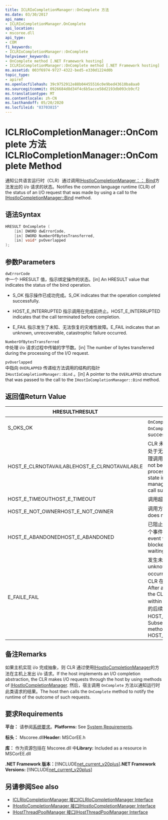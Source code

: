 ```yaml
---
title: ICLRIoCompletionManager::OnComplete 方法
ms.date: 03/30/2017
api_name:
- ICLRIoCompletionManager.OnComplete
api_location:
- mscoree.dll
api_type:
- COM
f1_keywords:
- ICLRIoCompletionManager::OnComplete
helpviewer_keywords:
- OnComplete method [.NET Framework hosting]
- ICLRIoCompletionManager::OnComplete method [.NET Framework hosting]
ms.assetid: 003f6974-9727-4322-bed5-e330d1224d0b
topic_type:
- apiref
ms.openlocfilehash: 39c9752912e88b04455516c0e9bed43610ba8aa0
ms.sourcegitcommit: 0926684d8d34f4c6b5acce58d2193db093cb9cf2
ms.translationtype: MT
ms.contentlocale: zh-CN
ms.lasthandoff: 05/20/2020
ms.locfileid: "83703815"
---
```

# <a name="iclriocompletionmanageroncomplete-method"></a><span data-ttu-id="c9fa7-102">ICLRIoCompletionManager::OnComplete 方法</span><span class="sxs-lookup"><span data-stu-id="c9fa7-102">ICLRIoCompletionManager::OnComplete Method</span></span>
<span data-ttu-id="c9fa7-103">通知公共语言运行时（CLR）通过调用[IHostIoCompletionManager：： Bind](ihostiocompletionmanager-bind-method.md)方法发出的 i/o 请求的状态。</span><span class="sxs-lookup"><span data-stu-id="c9fa7-103">Notifies the common language runtime (CLR) of the status of an I/O request that was made by using a call to the [IHostIoCompletionManager::Bind](ihostiocompletionmanager-bind-method.md) method.</span></span>  
  
## <a name="syntax"></a><span data-ttu-id="c9fa7-104">语法</span><span class="sxs-lookup"><span data-stu-id="c9fa7-104">Syntax</span></span>  
  
```cpp  
HRESULT OnComplete (  
    [in] DWORD dwErrorCode,  
    [in] DWORD NumberOfBytesTransferred,  
    [in] void* pvOverlapped  
);  
```  
  
## <a name="parameters"></a><span data-ttu-id="c9fa7-105">参数</span><span class="sxs-lookup"><span data-stu-id="c9fa7-105">Parameters</span></span>  
 `dwErrorCode`  
 <span data-ttu-id="c9fa7-106">中一个 HRESULT 值，指示绑定操作的状态。</span><span class="sxs-lookup"><span data-stu-id="c9fa7-106">[in] An HRESULT value that indicates the status of the bind operation.</span></span>  
  
- <span data-ttu-id="c9fa7-107">S_OK 指示操作已成功完成。</span><span class="sxs-lookup"><span data-stu-id="c9fa7-107">S_OK indicates that the operation completed successfully.</span></span>  
  
- <span data-ttu-id="c9fa7-108">HOST_E_INTERRUPTED 指示调用在完成前终止。</span><span class="sxs-lookup"><span data-stu-id="c9fa7-108">HOST_E_INTERRUPTED indicates that the call terminated before completion.</span></span>  
  
- <span data-ttu-id="c9fa7-109">E_FAIL 指示发生了未知、无法恢复的灾难性故障。</span><span class="sxs-lookup"><span data-stu-id="c9fa7-109">E_FAIL indicates that an unknown, unrecoverable, catastrophic failure occurred.</span></span>  
  
 `NumberOfBytesTransferred`  
 <span data-ttu-id="c9fa7-110">中处理 i/o 请求过程中传输的字节数。</span><span class="sxs-lookup"><span data-stu-id="c9fa7-110">[in] The number of bytes transferred during the processing of the I/O request.</span></span>  
  
 `pvOverlapped`  
 <span data-ttu-id="c9fa7-111">中指向 `OVERLAPPED` 传递给方法调用的结构的指针 `IHostIoCompletionManager::Bind` 。</span><span class="sxs-lookup"><span data-stu-id="c9fa7-111">[in] A pointer to the `OVERLAPPED` structure that was passed to the call to the `IHostIoCompletionManager::Bind` method.</span></span>  
  
## <a name="return-value"></a><span data-ttu-id="c9fa7-112">返回值</span><span class="sxs-lookup"><span data-stu-id="c9fa7-112">Return Value</span></span>  
  
|<span data-ttu-id="c9fa7-113">HRESULT</span><span class="sxs-lookup"><span data-stu-id="c9fa7-113">HRESULT</span></span>|<span data-ttu-id="c9fa7-114">说明</span><span class="sxs-lookup"><span data-stu-id="c9fa7-114">Description</span></span>|  
|-------------|-----------------|  
|<span data-ttu-id="c9fa7-115">S_OK</span><span class="sxs-lookup"><span data-stu-id="c9fa7-115">S_OK</span></span>|<span data-ttu-id="c9fa7-116">`OnComplete`已成功返回。</span><span class="sxs-lookup"><span data-stu-id="c9fa7-116">`OnComplete` returned successfully.</span></span>|  
|<span data-ttu-id="c9fa7-117">HOST_E_CLRNOTAVAILABLE</span><span class="sxs-lookup"><span data-stu-id="c9fa7-117">HOST_E_CLRNOTAVAILABLE</span></span>|<span data-ttu-id="c9fa7-118">CLR 未加载到进程中，或 CLR 处于无法运行托管代码或成功处理调用的状态。</span><span class="sxs-lookup"><span data-stu-id="c9fa7-118">The CLR has not been loaded into a process, or the CLR is in a state in which it cannot run managed code or process the call successfully.</span></span>|  
|<span data-ttu-id="c9fa7-119">HOST_E_TIMEOUT</span><span class="sxs-lookup"><span data-stu-id="c9fa7-119">HOST_E_TIMEOUT</span></span>|<span data-ttu-id="c9fa7-120">调用超时。</span><span class="sxs-lookup"><span data-stu-id="c9fa7-120">The call timed out.</span></span>|  
|<span data-ttu-id="c9fa7-121">HOST_E_NOT_OWNER</span><span class="sxs-lookup"><span data-stu-id="c9fa7-121">HOST_E_NOT_OWNER</span></span>|<span data-ttu-id="c9fa7-122">调用方不拥有该锁。</span><span class="sxs-lookup"><span data-stu-id="c9fa7-122">The caller does not own the lock.</span></span>|  
|<span data-ttu-id="c9fa7-123">HOST_E_ABANDONED</span><span class="sxs-lookup"><span data-stu-id="c9fa7-123">HOST_E_ABANDONED</span></span>|<span data-ttu-id="c9fa7-124">已阻止的线程或纤程正在等待某个事件时，该事件被取消。</span><span class="sxs-lookup"><span data-stu-id="c9fa7-124">An event was canceled while a blocked thread or fiber was waiting on it.</span></span>|  
|<span data-ttu-id="c9fa7-125">E_FAIL</span><span class="sxs-lookup"><span data-stu-id="c9fa7-125">E_FAIL</span></span>|<span data-ttu-id="c9fa7-126">发生未知的灾难性故障。</span><span class="sxs-lookup"><span data-stu-id="c9fa7-126">An unknown catastrophic failure occurred.</span></span> <span data-ttu-id="c9fa7-127">方法返回 E_FAIL 后，CLR 在该进程内将不再可用。</span><span class="sxs-lookup"><span data-stu-id="c9fa7-127">After a method returns E_FAIL, the CLR is no longer usable within the process.</span></span> <span data-ttu-id="c9fa7-128">对宿主方法的后续调用会返回 HOST_E_CLRNOTAVAILABLE。</span><span class="sxs-lookup"><span data-stu-id="c9fa7-128">Subsequent calls to hosting methods return HOST_E_CLRNOTAVAILABLE.</span></span>|  
  
## <a name="remarks"></a><span data-ttu-id="c9fa7-129">备注</span><span class="sxs-lookup"><span data-stu-id="c9fa7-129">Remarks</span></span>  
 <span data-ttu-id="c9fa7-130">如果主机实现 i/o 完成抽象，则 CLR 通过使用[IHostIoCompletionManager](ihostiocompletionmanager-interface.md)的方法在主机上发出 i/o 请求。</span><span class="sxs-lookup"><span data-stu-id="c9fa7-130">If the host implements an I/O completion abstraction, the CLR makes I/O requests through the host by using methods of [IHostIoCompletionManager](ihostiocompletionmanager-interface.md).</span></span> <span data-ttu-id="c9fa7-131">然后，宿主调用 `OnComplete` 方法以通知运行时此类请求的结果。</span><span class="sxs-lookup"><span data-stu-id="c9fa7-131">The host then calls the `OnComplete` method to notify the runtime of the outcome of such requests.</span></span>  
  
## <a name="requirements"></a><span data-ttu-id="c9fa7-132">要求</span><span class="sxs-lookup"><span data-stu-id="c9fa7-132">Requirements</span></span>  
 <span data-ttu-id="c9fa7-133">**平台：** 请参阅[系统要求](../../get-started/system-requirements.md)。</span><span class="sxs-lookup"><span data-stu-id="c9fa7-133">**Platforms:** See [System Requirements](../../get-started/system-requirements.md).</span></span>  
  
 <span data-ttu-id="c9fa7-134">**标头：** Mscoree.dll</span><span class="sxs-lookup"><span data-stu-id="c9fa7-134">**Header:** MSCorEE.h</span></span>  
  
 <span data-ttu-id="c9fa7-135">**库：** 作为资源包括在 Mscoree.dll 中</span><span class="sxs-lookup"><span data-stu-id="c9fa7-135">**Library:** Included as a resource in MSCorEE.dll</span></span>  
  
 <span data-ttu-id="c9fa7-136">**.NET Framework 版本：**[!INCLUDE[net_current_v20plus](../../../../includes/net-current-v20plus-md.md)]</span><span class="sxs-lookup"><span data-stu-id="c9fa7-136">**.NET Framework Versions:** [!INCLUDE[net_current_v20plus](../../../../includes/net-current-v20plus-md.md)]</span></span>  
  
## <a name="see-also"></a><span data-ttu-id="c9fa7-137">另请参阅</span><span class="sxs-lookup"><span data-stu-id="c9fa7-137">See also</span></span>

- [<span data-ttu-id="c9fa7-138">ICLRIoCompletionManager 接口</span><span class="sxs-lookup"><span data-stu-id="c9fa7-138">ICLRIoCompletionManager Interface</span></span>](iclriocompletionmanager-interface.md)
- [<span data-ttu-id="c9fa7-139">IHostIoCompletionManager 接口</span><span class="sxs-lookup"><span data-stu-id="c9fa7-139">IHostIoCompletionManager Interface</span></span>](ihostiocompletionmanager-interface.md)
- [<span data-ttu-id="c9fa7-140">IHostThreadPoolManager 接口</span><span class="sxs-lookup"><span data-stu-id="c9fa7-140">IHostThreadPoolManager Interface</span></span>](ihostthreadpoolmanager-interface.md)
